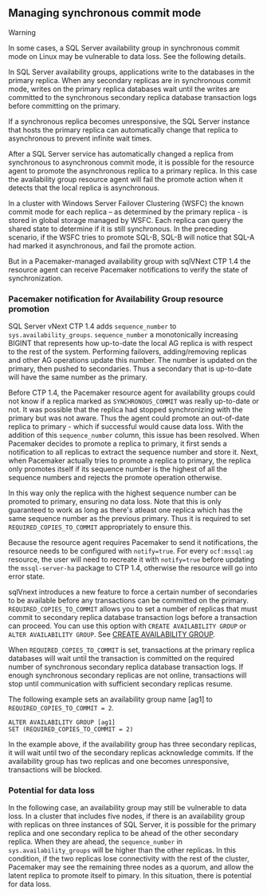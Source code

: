 ## Managing synchronous commit mode

>[!WARNING]
>In some cases, a SQL Server availability group in synchronous commit mode on Linux may be vulnerable to data loss. See the following details.

In SQL Server availability groups, applications write to the databases in the primary replica. When any secondary replicas are in synchronous commit mode, writes on the primary replica databases wait until the writes are committed to the synchronous secondary replica database transaction logs before committing on the primary. 

If a synchronous replica becomes unresponsive, the SQL Server instance that hosts the primary replica can automatically change that replica to asynchronous to prevent infinite wait times.

After a SQL Server service has automatically changed a replica from synchronous to asynchronous commit mode, it is possible for the resource agent to promote the asynchronous replica to a primary replica. In this case the availability group resource agent will fail the promote action when it detects that the local replica is asynchronous.

In a cluster with Windows Server Failover Clustering (WSFC) the known commit mode for each replica – as determined by the primary replica - is stored in global storage managed by WSFC. Each replica can query the shared state to determine if it is still synchronous. In the preceding scenario, if the WSFC tries to promote SQL-B, SQL-B will notice that SQL-A had marked it asynchronous, and fail the promote action.

But in a Pacemaker-managed availability group with sqlVNext CTP 1.4 the resource agent can receive Pacemaker notifications to verify the state of synchronization. 

### Pacemaker notification for Availability Group resource promotion

SQL Server vNext CTP 1.4 adds `sequence_number` to `sys.availability_groups`. `sequence_number` a monotonically increasing BIGINT that represents how up-to-date the local AG replica is with respect to the rest of the system. Performing failovers, adding/removing replicas and other AG operations update this number. The number is updated on the primary, then pushed to secondaries. Thus a secondary that is up-to-date will have the same number as the primary.

Before CTP 1.4, the Pacemaker resource agent for availability groups could not know if a replica marked as `SYNCHRONOUS_COMMIT` was really up-to-date or not. It was possible that the replica had stopped synchronizing with the primary but was not aware. Thus the agent could promote an out-of-date replica to primary - which if successful would cause data loss. With the addition of this `sequence_number` column, this issue has been resolved. When Pacemaker decides to promote a replica to primary, it first sends a notification to all replicas to extract the sequence number and store it. Next, when Pacemaker actually tries to promote a replica to primary, the replica only promotes itself if its sequence number is the highest of all the sequence numbers and rejects the promote operation otherwise.

In this way only the replica with the highest sequence number can be promoted to primary, ensuring no data loss. Note that this is only guaranteed to work as long as there's atleast one replica which has the same sequence number as the previous primary. Thus it is required to set `REQUIRED_COPIES_TO_COMMIT` appropriately to ensure this.

Because the resource agent requires Pacemaker to send it notifications, the resource needs to be configured with `notify=true`. For every `ocf:mssql:ag` resource, the user will need to recreate it with `notify=true` before updating the `mssql-server-ha` package to CTP 1.4, otherwise the resource will go into error state.

sqlVnext introduces a new feature to force a certain number of secondaries to be available before any transactions can be committed on the primary. `REQUIRED_COPIES_TO_COMMIT` allows you to set a number of replicas that must commit to secondary replica database transaction logs before a transaction can proceed. You can use this option with `CREATE AVAILABILITY GROUP` or `ALTER AVAILABILITY GROUP`. See [CREATE AVAILABILITY GROUP](http://msdn.microsoft.com/library/ff878399.aspx).

When `REQUIRED_COPIES_TO_COMMIT` is set, transactions at the primary replica databases will wait until the transaction is committed on the required number of synchronous secondary replica database transaction logs. If enough synchronous secondary replicas are not online, transactions will stop until communication with sufficient secondary replicas resume.

The following example sets an availability group name [ag1] to `REQUIRED_COPIES_TO_COMMIT = 2`.

```Transact-SQL
ALTER AVAILABILITY GROUP [ag1]
SET (REQUIRED_COPIES_TO_COMMIT = 2)
```

In the example above, if the availability group has three secondary replicas, it will wait until two of the secondary replicas acknowledge commits. If the availability group has two replicas and one becomes unresponsive, transactions will be blocked.

### Potential for data loss

In the following case, an availability group may still be vulnerable to data loss. In a cluster that includes five nodes, if there is an availability group with replicas on three instances of SQL Server, it is possible for the primary replica and one secondary replica to be ahead of the other secondary replica. When they are ahead, the `sequence_number` in `sys.availability_groups` will be higher than the other replicas. In this condition, if the two replicas lose connectivity with the rest of the cluster, Pacemaker may see the remaining three nodes as a quorum, and allow the latent replica to promote itself to pimary. In this situation, there is potential for data loss. 
